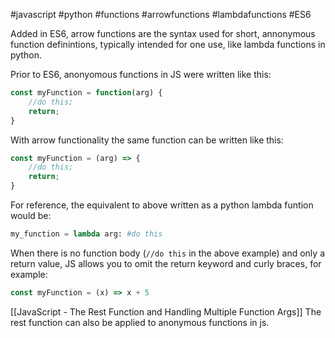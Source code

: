 #javascript #python #functions #arrowfunctions #lambdafunctions #ES6

Added in ES6, arrow functions are the syntax used for short, annonymous function definintions, typically intended for one use, like lambda functions in python.

Prior to ES6, anonyomous functions in JS were written like this:
```js
const myFunction = function(arg) {
	//do this;
	return;
}
```
With arrow functionality the same function can be written like this:
```js
const myFunction = (arg) => {
	//do this;
	return;
}
```
For reference, the equivalent to above written as a python lambda funtion would be:
```python
my_function = lambda arg: #do this
```

When there is no function body (`//do this` in the above example) and only a return value, JS allows you to omit the return keyword and curly braces, for example:
```js
const myFunction = (x) => x + 5
```

[[JavaScript - The Rest Function and Handling Multiple Function Args]] The rest function can also be applied to anonymous functions in js.

